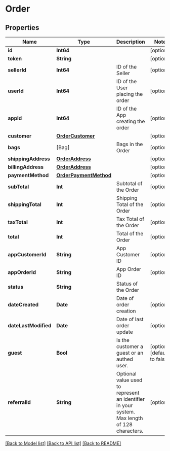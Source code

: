 # Order

## Properties
Name | Type | Description | Notes
------------ | ------------- | ------------- | -------------
**id** | **Int64** |  | [optional] 
**token** | **String** |  | [optional] 
**sellerId** | **Int64** | ID of the Seller | [optional] 
**userId** | **Int64** | ID of the User placing the order | [optional] 
**appId** | **Int64** | ID of the App creating the order | [optional] 
**customer** | [**OrderCustomer**](OrderCustomer.md) |  | [optional] 
**bags** | [Bag] | Bags in the Order | [optional] 
**shippingAddress** | [**OrderAddress**](OrderAddress.md) |  | [optional] 
**billingAddress** | [**OrderAddress**](OrderAddress.md) |  | [optional] 
**paymentMethod** | [**OrderPaymentMethod**](OrderPaymentMethod.md) |  | [optional] 
**subTotal** | **Int** | Subtotal of the Order | [optional] 
**shippingTotal** | **Int** | Shipping Total of the Order | [optional] 
**taxTotal** | **Int** | Tax Total of the Order | [optional] 
**total** | **Int** | Total of the Order | [optional] 
**appCustomerId** | **String** | App Customer ID | [optional] 
**appOrderId** | **String** | App Order ID | [optional] 
**status** | **String** | Status of the Order | 
**dateCreated** | **Date** | Date of order creation | [optional] 
**dateLastModified** | **Date** | Date of last order update | [optional] 
**guest** | **Bool** | Is the customer a guest or an authed user. | [optional] [default to false]
**referralId** | **String** | Optional value used to represent an identifier in your system. Max length of 128 characters. | [optional] 

[[Back to Model list]](../README.md#documentation-for-models) [[Back to API list]](../README.md#documentation-for-api-endpoints) [[Back to README]](../README.md)



